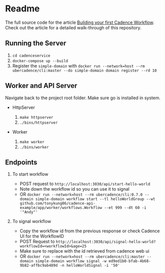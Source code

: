 # Readme
The full source code for the article [Building your first Cadence Workflow](https://medium.com/stashaway-engineering/building-your-first-cadence-workflow-e61a0b29785). 
Check out the article for a detailed walk-through of this repository.

## Running the Server

1. `cd cadenceservice`
2. `docker-compose up --build`
3. Register the `simple-domain` with `docker run --network=host --rm ubercadence/cli:master --do simple-domain domain register --rd 10`

## Worker and API Server

Navigate back to the project root folder. Make sure go is installed in system.

* HttpServer
    1. `make httpserver`
    2. `./bins/httpserver`

* Worker
    1. `make worker`
    2. `./bins/worker`

## Endpoints

1. To start workflow
   * POST request to `http://localhost:3030/api/start-hello-world`
   * Note down the workflow id so you can use it to signal 
   * OR `docker run --network=host --rm ubercadence/cli:0.7.0 --domain simple-domain workflow start --tl helloWorldGroup --wt github.com/tonykung06/cadence-api-example/app/worker/workflows.Workflow --et 999 --dt 60 -i '"Andy"'`

2. To signal workflow
    * Copy the workflow id from the previous response or check Cadence UI for the WorkflowID
    * POST Request to `http://localhost:3030/api/signal-hello-world?workflowId=<workflowId>&age=25`
    * Make sure to replace <workflowId> with the id retrieved from cadence web ui
    * OR `docker run --network=host --rm ubercadence/cli:master --domain simple-domain workflow signal -w ed9ed1b0-bfab-4b68-9b82-affbc9ab489d -n helloWorldSignal -i '50'`
